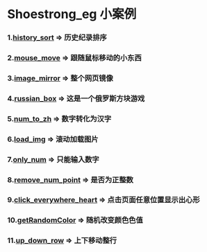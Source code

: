 # Shoestrong_eg 小案例

### 1.[history_sort](http://about.shoestrong.cc/history_sort/) => 历史纪录排序

### 2.[mouse_move](http://htmlpreview.github.io/?https://github.com/Shoestrong/testForHtml/blob/master/mouse_move/mouseMove.html) => 跟随鼠标移动的小东西

### 3.[image_mirror](http://htmlpreview.github.io/?https://github.com/Shoestrong/testForHtml/blob/master/image_mirror/image_mirror.html) => 整个网页镜像

### 4.[russian_box](http://htmlpreview.github.io/?https://github.com/Shoestrong/testForHtml/blob/master/russianBox/russianBox.html) => 这是一个俄罗斯方块游戏

### 5.[num_to_zh](http://htmlpreview.github.io/?https://github.com/Shoestrong/testForHtml/blob/master/num_to_zh/num_to_zh.html) => 数字转化为汉字

### 6.[load_img](http://htmlpreview.github.io/?https://github.com/Shoestrong/testForHtml/blob/master/load_img/loadImg.html) => 滚动加载图片

### 7.[only_num](http://htmlpreview.github.io/?https://github.com/Shoestrong/testForHtml/blob/master/onlyNum/onlyNum.html) => 只能输入数字

### 8.[remove_num_point](http://htmlpreview.github.io/?https://github.com/Shoestrong/testForHtml/blob/master/remove_num_point/remove_num_point.html) => 是否为正整数

### 9.[click_everywhere_heart](http://htmlpreview.github.io/?https://github.com/Shoestrong/testForHtml/blob/master/click_everywhere_heart/click_everywhere_heart.html) => 点击页面任意位置显示出心形

### 10.[getRandomColor](http://htmlpreview.github.io/?https://github.com/Shoestrong/testForHtml/blob/master/test/getRandomColor.html) => 随机改变颜色色值

### 11.[up_down_row](http://htmlpreview.github.io/?https://github.com/Shoestrong/testForHtml/blob/master/test/up_down_row.html) => 上下移动整行
